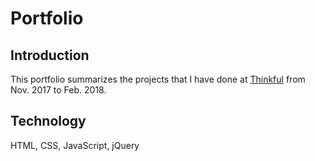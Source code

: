 # Portfolio

## Introduction
This portfolio summarizes the projects that I have done at [Thinkful](https://www.thinkful.com/) from Nov. 2017 to Feb. 2018.

## Technology
HTML, CSS, JavaScript, jQuery
